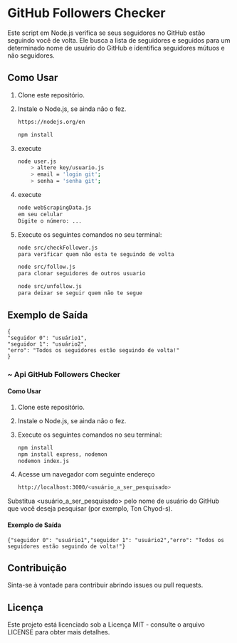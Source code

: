 # GitHub Followers Checker

Este script em Node.js verifica se seus seguidores no GitHub estão seguindo você de volta. Ele busca a lista de seguidores e seguidos para um determinado nome de usuário do GitHub e identifica seguidores mútuos e não seguidores.

## Como Usar
1. Clone este repositório.
2. Instale o Node.js, se ainda não o fez.
    ```bash
    https://nodejs.org/en

    npm install
1. execute
    ```bash
    node user.js
        > altere key/usuario.js
        > email = 'login git';
        > senha = 'senha git';
1. execute
    ```bash
    node webScrapingData.js
    em seu celular 
    Digite o número: ...

3. Execute os seguintes comandos no seu terminal:

    ```bash
    node src/checkFollower.js
    para verificar quem não esta te seguindo de volta

    node src/follow.js
    para clonar seguidores de outros usuario

    node src/unfollow.js
    para deixar se seguir quem não te segue
## Exemplo de Saída
    
    {
    "seguidor 0": "usuário1",
    "seguidor 1": "usuário2",
    "erro": "Todos os seguidores estão seguindo de volta!"
    }

### ~ Api GitHub Followers Checker

#### Como Usar

1. Clone este repositório.
2. Instale o Node.js, se ainda não o fez.
3. Execute os seguintes comandos no seu terminal:

    ```bash
    npm install
    npm install express, nodemon
    nodemon index.js
4. Acesse um navegador com seguinte endereço
   
    ```bash
    http://localhost:3000/<usuário_a_ser_pesquisado>
    
Substitua <usuário_a_ser_pesquisado> pelo nome de usuário do GitHub que você deseja pesquisar (por exemplo, Ton Chyod-s).

#### Exemplo de Saída
    
    {"seguidor 0": "usuário1","seguidor 1": "usuário2","erro": "Todos os seguidores estão seguindo de volta!"}

## Contribuição

Sinta-se à vontade para contribuir abrindo issues ou pull requests.

## Licença
Este projeto está licenciado sob a Licença MIT - consulte o arquivo LICENSE para obter mais detalhes.
